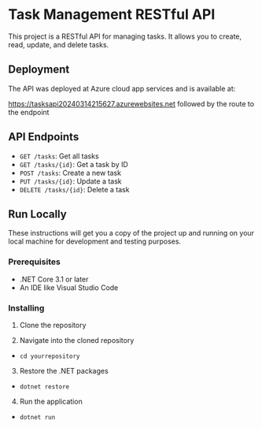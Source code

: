 # Task Management RESTful API

This project is a RESTful API for managing tasks. It allows you to create, read, update, and delete tasks.

## Deployment

The API was deployed at Azure cloud app services and is available at:

https://tasksapi20240314215627.azurewebsites.net followed by the route to the endpoint

## API Endpoints

- `GET /tasks`: Get all tasks
- `GET /tasks/{id}`: Get a task by ID
- `POST /tasks`: Create a new task
- `PUT /tasks/{id}`: Update a task
- `DELETE /tasks/{id}`: Delete a task

## Run Locally

These instructions will get you a copy of the project up and running on your local machine for development and testing purposes.

### Prerequisites

- .NET Core 3.1 or later
- An IDE like Visual Studio Code

### Installing

1. Clone the repository

2. Navigate into the cloned repository

 - `cd yourrepository`

3. Restore the .NET packages

-  `dotnet restore`

4. Run the application

-  `dotnet run`
